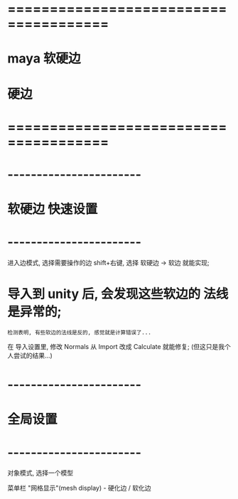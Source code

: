 # ====================================== #
#      maya 软硬边 
#        硬边
# ====================================== #

# ----------------------- #
#      软硬边 快速设置
# ----------------------- #
进入边模式, 选择需要操作的边
shift+右键, 选择 软硬边 -> 软边
就能实现;

# 导入到 unity 后, 会发现这些软边的 法线是异常的;
    检测表明, 有些软边的法线是反的, 感觉就是计算错误了...

在 导入设置里, 修改 Normals 从 Import 改成 Calculate 就能修复;
(但这只是我个人尝试的结果...)




# ----------------------- #
#      全局设置
# ----------------------- #

对象模式, 选择一个模型

菜单栏 "网格显示"(mesh display) - 硬化边 / 软化边
























